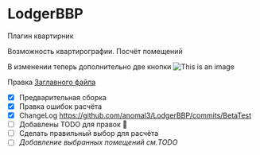 # LodgerBBP
Плагин квартирник

Возможность квартирографии. Посчёт помещений

В изменении теперь дополнительно две кнопки
![This is an image](http://dl3.joxi.net/drive/2021/11/22/0017/0748/1159916/16/41a6d4d632.png)

Правка [Заглавного файла](README.md)

- [x] Предварительная сборка
- [x] Правка ошибок расчёта 
- [X] ChangeLog https://github.com/anomal3/LodgerBBP/commits/BetaTest
- [ ] Добавлены TODO для правок :tada:
- [ ] Сделать правильный выбор для расчёта
- [ ] _Добавление выбранных помещений см.TODO_
